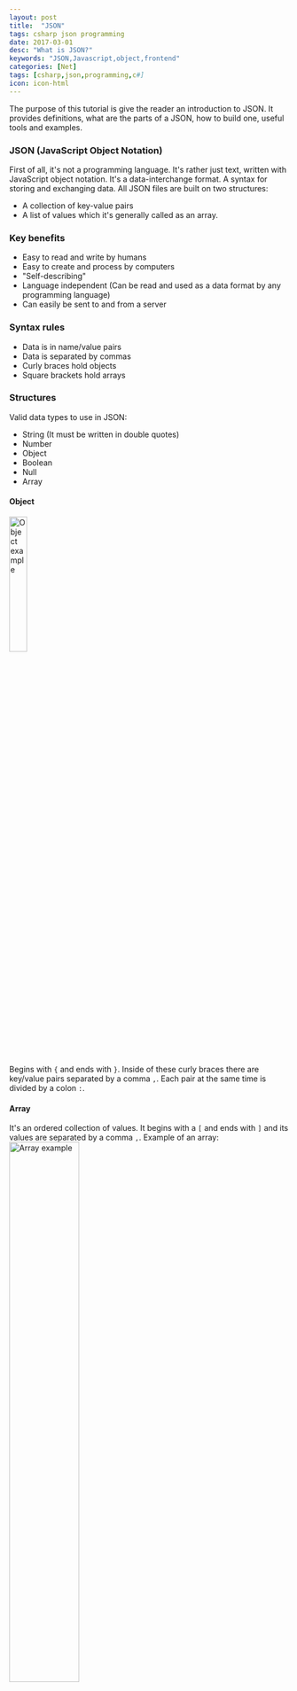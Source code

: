 ```yaml
---
layout: post
title:  "JSON"
tags: csharp json programming
date: 2017-03-01
desc: "What is JSON?"
keywords: "JSON,Javascript,object,frontend"
categories: [Net]
tags: [csharp,json,programming,c#]
icon: icon-html
---
```


The purpose of this tutorial is give the reader an introduction to JSON.
It provides definitions, what are the parts of a JSON, how to build one, useful tools and examples.


### JSON (JavaScript Object Notation)
First of all, it's not a programming language. It's rather just text, written with JavaScript object notation.
It's a data-interchange format. A syntax for storing and exchanging data. All JSON files are built on two structures:
* A collection of key-value pairs
* A list of values which it's generally called as an array.

### Key benefits
* Easy to read and write by humans
* Easy to create and process by computers
* "Self-describing"
* Language independent (Can be read and used as a data format by any programming language)
* Can easily be sent to and from a server

### Syntax rules
* Data is in name/value pairs
* Data is separated by commas
* Curly braces hold objects
* Square brackets hold arrays

### Structures 
Valid data types to use in JSON:
* String (It must be written in double quotes)
* Number
* Object
* Boolean
* Null
* Array

#### Object
<img src="{{ site.img_path }}/json/01.png" alt="Object example" width="25%">

Begins with `{` and ends with `}`. Inside of these curly braces there are key/value pairs separated by a comma `,`.
Each pair at the same time is divided by a colon `:`.

#### Array
It's an ordered collection of values. It begins with a `[` and ends with `]` and its values are separated by a comma `,`.
Example of an array:
<img src="{{ site.img_path }}/json/02.png" width="50%" alt="Array example">

Note that the array above has different types of values (object, number, boolean ...).
The structures can be nested. This means that an object can have as one of its values another object or maybe an array, an array can have
another array inside of it, and so on.

### Examples 
[Here](https://goo.gl/Lw5tO2){:target="_blank"} you'll find real-life escenarios.

### JavaScript
`JSON.stringify()` & `JSON.parse()`

* `JSON.parse()` parses a JSON string, constructing the JavaScript value or object described by the string.
A common use of JSON is to exchange data to/from a web server. When receiving data from a web server, the data is always a string.
Because of that, it's a common practice parsing the data with JSON.parse(), transforming the data into a JavaScript object.
<img src="{{ site.img_path }}/json/03.png" width="50%" alt="JSON parse utility">

* `JSON.stringify()` converts a JavaScript value to a JSON string.
When sending data to a web server, the data has to be a string.
Convert a JavaScript object into a string with JSON.stringify().
<img src="{{ site.img_path }}/json/04.png" width="50%" alt="JSON stringify utility">
The lines of codes above produce a string ready to be sent to a server.

### CSharp
JavaScriptSerializer `Deserialize()` and `Serialize()` to read and write to JSON files.
Create a empty web application with a unit test project.
In a class of the test project, paste the following code:

```
[TestMethod]
public void TestDeserialize()
{
	string json = @"{""Data"":[{""ID"":""1"",""Name"":""Argentina""}, {""ID"":""2"",""Name"":""Brazil""}, {""ID"":""3"",""Name"":""Denmark""}, {""ID"":""4"",""Name"":""Italy""}]}";
	JavaScriptSerializer _js = new JavaScriptSerializer();
	Countries c = _js.Deserialize<Countries>(json);
	Assert.AreEqual(c.Data.Count, 4);
	Assert.AreEqual(c.Data[0].Name, "Argentina");
	Assert.AreEqual(c.Data[1].ID, 2);
}

[TestMethod]
public void TestSerialize()
{
	var response = new Response { Data = "Data to send to the client", IsSuccess = true, Message = "Ok" };
	JavaScriptSerializer _js = new JavaScriptSerializer();
	var responseSerialized = _js.Serialize(response);
	var responseDeserialized = _js.Deserialize<Response>(responseSerialized);
	Assert.IsTrue(!string.IsNullOrEmpty(responseSerialized));
	Assert.AreEqual(responseDeserialized.Data, response.Data);
	Assert.AreEqual(responseDeserialized.IsSuccess, response.IsSuccess);
	Assert.AreEqual(responseDeserialized.Message, response.Message);
}

public class Countries
{
	public List<Country> Data { get; set; } = new List<Country>();
}

public class Country
{
	public int ID { get; set; }
	public String Name { get; set; }
}

public class Response
{
	public object Data;
	public string Message { get; set; }
	public bool IsSuccess { get; set; }
}
```

Use `Ctrl` + `.` in order to bring in the missing namespaces to the class. Compile and run the tests. You can debug them to see how the different variables are filled and how the methods described above behave.

### Online JSON formatters and validators

* [JSON Formatter and validator](https://jsonformatter.curiousconcept.com/){:target="_blank"} Allows you to validate json text indicating you whether it is valid or not. If it is valid, it will petty print your text. If not, it will inform you about the errors in the input.
* [Another JSON Formatter](https://jsonformatter.org/){:target="_blank"} Another formatter with validation. It has also different conversion options.


### Reference links
[JSON org](https://goo.gl/O2WH){:target="_blank"} 
[W3schools](https://goo.gl/EJuVgM){:target="_blank"} 
[Formatter and validator](https://goo.gl/ZbC1fN){:target="_blank"} 
[Formatter](https://goo.gl/8wffRD){:target="_blank"}

Thanks for reading !




